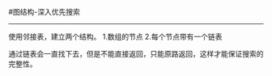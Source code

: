 ﻿#图结构-深入优先搜索


---

使用邻接表，建立两个结构。
1.数组的节点
2.每个节点带有一个链表

通过链表会一直找下去，但是不能直接返回，只能原路返回，这样才能保证搜索的完整性。





